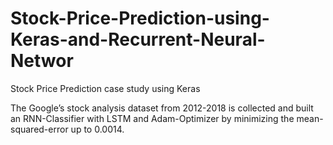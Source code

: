 # Stock-Price-Prediction-using-Keras-and-Recurrent-Neural-Networ
Stock Price Prediction case study using Keras

The Google’s stock analysis dataset from 2012-2018 is collected and built an RNN-Classifier with LSTM and Adam-Optimizer by minimizing the mean-squared-error up to 0.0014.
